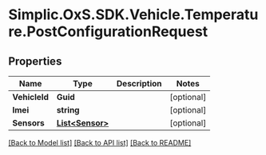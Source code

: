 # Simplic.OxS.SDK.Vehicle.Temperature.PostConfigurationRequest

## Properties

Name | Type | Description | Notes
------------ | ------------- | ------------- | -------------
**VehicleId** | **Guid** |  | [optional] 
**Imei** | **string** |  | [optional] 
**Sensors** | [**List&lt;Sensor&gt;**](Sensor.md) |  | [optional] 

[[Back to Model list]](../README.md#documentation-for-models) [[Back to API list]](../README.md#documentation-for-api-endpoints) [[Back to README]](../README.md)

